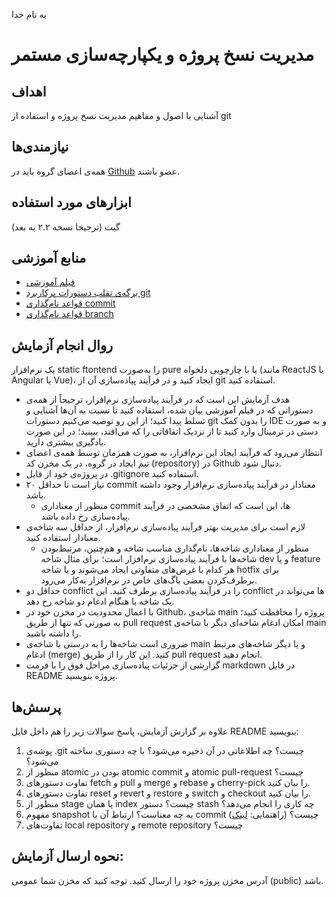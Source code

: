 به نام خدا

# مدیریت نسخ پروژه و یکپارچه‌سازی مستمر

## اهداف 
آشنایی با اصول و مفاهیم مدیریت نسخ پروژه و استفاده از git

## نیازمندی‌ها
همه‌ی اعضای گروه باید در [Github](https://github.com/) عضو باشند.

## ابزارهای مورد استفاده
گیت (ترجیحا نسخه ۲.۲ به بعد)

## منابع آموزشی
- [فیلم آموزشی](https://aparat.com/v/POj9h)
- [برگه‌ی تقلب دستورات پرکاربرد git](https://education.github.com/git-cheat-sheet-education.pdf)
- [قواعد نام‌گذاری commit](https://gist.github.com/robertpainsi/b632364184e70900af4ab688decf6f53)
- [قواعد نام‌گذاری branch](https://gist.github.com/karmenatwork/e0dbe33e1c553e1a998839737c8c799a)

## روال انجام آزمایش
یک نرم‌افزار static ftontend را به‌صورت pure یا با چارچوبی دلخواه (مانند ReactJS یا Angular یا Vue)، ایجاد کنید و در فرآیند پیاده‌سازی آن از git استفاده کنید.
- هدف آزمایش این است که در فرآیند پیاده‌سازی نرم‌افزار، ترجیحاً از همه‌ی دستوراتی که در فیلم آموزشی بیان شده، استفاده کنید تا نسبت به آن‌ها آشنایی و تسلط پیدا کنید؛ از این رو توصیه می‌کنیم دستورات git را بدون کمک IDE و به صورت دستی در ترمینال وارد کنید تا از نزدیک اتفاقاتی را که می‌افتد، ببینید؛ در این صورت یادگیری بیشتری دارید.
- انتظار می‌رود که فرآیند ایجاد این نرم‌افزار، به صورت همزمان توسط همه‌ی اعضای تیم ایجاد در گروه، در یک مخزن کد (repository) در Github دنبال شود.
- در پروژه‌ی خود از فایل .gitignore استفاده کنید.
- نیاز است تا حداقل ۲۰ commit معنا‌دار در فرآیند پیاده‌سازی نرم‌افزار وجود داشته باشد.
  - منظور از معناداری commit ها، این است که اتفاق مشخصی در فرآیند پیاده‌سازی رخ داده باشد.
- لازم است برای مدیریت بهتر فرآیند پیاده‌سازی نرم‌افزار، از حداقل سه شاخه‌ی معنا‌دار استفاده کنید.
  - منظور از معناداری شاخه‌ها، نام‌گذاری مناسب شاخه و هم‌چنین، مرتبط‌بودن شاخه‌ها با فرآیند پیاده‌سازی نرم‌افزار است؛ برای مثال شاخه dev و یا feature هر کدام با غرض‌های متفاوتی ایجاد می‌شوند و یا شاخه hotfix برای برطرف‌کردن بعضی باگ‌های خاص در نرم‌افزار به‌کار می‌رود.
- حداقل دو conflict را در فرآیند پیاده‌سازی برطرف کنید. این conflict ها می‌تواند در یک شاخه یا هنگام ادغام دو شاخه رخ دهد.
- با اعمال محدودیت در مخزن خود در Github، شاخه‌ی main پروژه را محافظت کنید؛ به صورتی که تنها از طریق pull request امکان ادغام شاخه‌ای دیگر با شاخه‌ی main را داشته باشید.
- ‌ضروری است شاخه‌ها را به درستی با شاخه‌ی main و یا دیگر شاخه‌های مرتبط ادغام (merge) کنید. این کار را از طریق pull request انجام دهید.
- گزارشی از جزئیات پیاده‌سازی مراحل فوق را با فرمت markdown در فایل README پروژه بنویسید.

## پرسش‌ها
علاوه بر گزارش آزمایش، پاسخ سوالات زیر را هم داخل فایل README بنویسید:
1. پوشه‌ی .git چیست؟ چه اطلاعاتی در آن ذخیره می‌شود؟ با چه دستوری ساخته می‌شود؟
2. منظور از atomic بودن در atomic commit و atomic pull-request چیست؟
3. تفاوت دستورهای fetch و pull و merge و rebase و cherry-pick را بیان کنید.
4. تفاوت دستورهای reset و revert و restore و switch و checkout را بیان کنید.
5. منظور از stage یا همان index چیست؟ دستور stash چه کاری را انجام می‌دهد؟
6. مفهوم snapshot به چه معناست؟ ارتباط آن با commit چیست؟ (راهنمایی: [لینک](https://github.blog/2020-12-17-commits-are-snapshots-not-diffs/))
7. تفاوت‌های local repository و remote repository چیست؟

## نحوه ارسال آزمایش:
آدرس مخزن پروژه خود را ارسال کنید. توجه کنید که مخزن شما عمومی (public) باشد.

